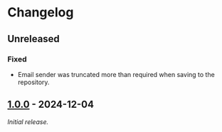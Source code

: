 # Changelog

## Unreleased

### Fixed

- Email sender was truncated more than required when saving to the repository.

## [1.0.0] - 2024-12-04

_Initial release._

[1.0.0]: https://github.com/gaepdit/email-service/releases/tag/v1.0.0
